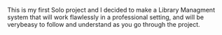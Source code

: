 This is my first Solo project and I decided to make a Library Managment system that will work flawlessly in a professional setting, and will be verybeasy to follow and understand as you go through the project.
